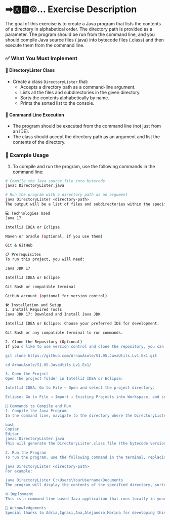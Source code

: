 # ➡🅰🅱©... Exercise Description

The goal of this exercise is to create a Java program that lists the contents of a directory in alphabetical order. The directory path is provided as a parameter. The program should be run from the command line, and you should compile Java source files (.java) into bytecode files (.class) and then execute them from the command line.

### ✅ What You Must Implement

#### 🔹 DirectoryLister Class
- Create a class `DirectoryLister` that:
  - Accepts a directory path as a command-line argument.
  - Lists all the files and subdirectories in the given directory.
  - Sorts the contents alphabetically by name.
  - Prints the sorted list to the console.

#### 🔹 Command Line Execution
- The program should be executed from the command line (not just from an IDE).
- The class should accept the directory path as an argument and list the contents of the directory.
  
### 📝 Example Usage

1. To compile and run the program, use the following commands in the command line:

```bash
# Compile the Java source file into bytecode
javac DirectoryLister.java

# Run the program with a directory path as an argument
java DirectoryLister <directory-path>
The output will be a list of files and subdirectories within the specified directory, sorted alphabetically.

💻 Technologies Used
Java 17

IntelliJ IDEA or Eclipse

Maven or Gradle (optional, if you use them)

Git & GitHub

📋 Prerequisites
To run this project, you will need:

Java JDK 17

IntelliJ IDEA or Eclipse

Git Bash or compatible terminal

GitHub account (optional for version control)

🛠️ Installation and Setup
1. Install Required Tools
Java JDK 17: Download and Install Java JDK

IntelliJ IDEA or Eclipse: Choose your preferred IDE for development.

Git Bash or any compatible terminal to run commands.

2. Clone the Repository (Optional)
If you'd like to use version control and clone the repository, you can do so with Git:

git clone https://github.com/ArnauAsole/S1.05.JavaUtils.Lv1.Ex1.git

cd ArnauAsole/S1.05.JavaUtils.Lv1.Ex1/

3. Open the Project
Open the project folder in IntelliJ IDEA or Eclipse:

IntelliJ IDEA: Go to File → Open and select the project directory.

Eclipse: Go to File → Import → Existing Projects into Workspace, and select the project directory.

📜 Commands to Compile and Run
1. Compile the Java Program
In the command line, navigate to the directory where the DirectoryLister.java file is located and run:

bash
Copiar
Editar
javac DirectoryLister.java
This will generate the DirectoryLister.class file (the bytecode version of the program).

2. Run the Program
To run the program, use the following command in the terminal, replacing <directory-path> with the path of the directory you want to list:

java DirectoryLister <directory-path>
For example:

java DirectoryLister C:\Users\YourUsername\Documents
The program will display the contents of the specified directory, sorted alphabetically.

🌐 Deployment
This is a command-line-based Java application that runs locally in your terminal or IDE. There is no need for deployment to a server or external environment.

🤝 Acknowledgements
Special thanks to Adria,Ignasi,Ana,Alejandro,Marina for developing this exercise and contributing to the implementation.
